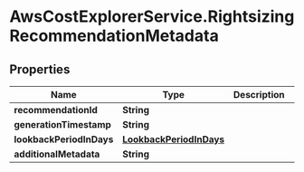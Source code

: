 # AwsCostExplorerService.RightsizingRecommendationMetadata

## Properties

Name | Type | Description | Notes
------------ | ------------- | ------------- | -------------
**recommendationId** | **String** |  | [optional] 
**generationTimestamp** | **String** |  | [optional] 
**lookbackPeriodInDays** | [**LookbackPeriodInDays**](LookbackPeriodInDays.md) |  | [optional] 
**additionalMetadata** | **String** |  | [optional] 


